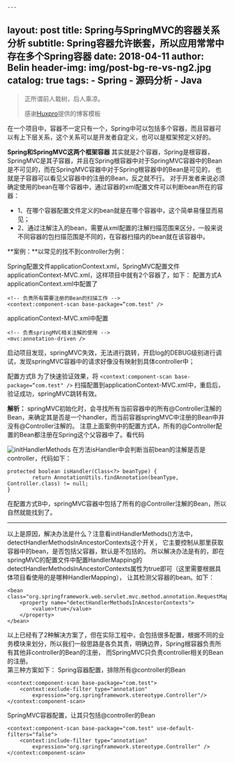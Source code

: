 	---
layout:     post
title:      Spring与SpringMVC的容器关系分析
subtitle:   Spring容器允许嵌套，所以应用常常中存在多个Spring容器
date:       2018-04-11
author:     Belin
header-img: img/post-bg-re-vs-ng2.jpg
catalog: true
tags:
    - Spring
    - 源码分析
    - Java
---

> 正所谓前人栽树，后人乘凉。
>
> 感谢[Huxpro](https://github.com/huxpro)提供的博客模板

在一个项目中，容器不一定只有一个，Spring中可以包括多个容器，而且容器可以有上下层关系，这个关系可以是开发者自定义，也可以是框架预定义好的。

**Spring和SpringMVC这两个框架容器**
其实就是2个容器，Spring是根容器，SpringMVC是其子容器，并且在Spring根容器中对于SpringMVC容器中的Bean是不可见的，而在SpringMVC容器中对于Spring根容器中的Bean是可见的，
也就是子容器可以看见父容器中的注册的Bean，反之就不行。
对于开发者来说必须确定使用的bean在哪个容器中，通过容器的xml配置文件可以判断bean所在的容器：  
- 1、在哪个容器配置文件定义的bean就是在哪个容器中，这个简单易懂显而易见；
- 2、通过注解注入的bean，需要从xml配置的注解扫描范围来区分，一般来说不同容器的包扫描范围是不同的，在容器扫描内的bean就在该容器中。

**案例：**以常见的找不到controller为例：

Spring配置文件applicationContext.xml，SpringMVC配置文件applicationContext-MVC.xml，这样项目中就有2个容器了，如下：
配置方式A
applicationContext.xml中配置了
```
<!-- 负责所有需要注册的Bean的扫描工作 -->
<context:component-scan base-package=“com.test" />
```
applicationContext-MVC.xml中配置
```
<!-- 负责springMVC相关注解的使用 -->
<mvc:annotation-driven />
```
启动项目发现，springMVC失效，无法进行跳转，开启log的DEBUG级别进行调试，发现springMVC容器中的请求好像没有映射到具体controller中；

配置方式B
为了快速验证效果，将
````<context:component-scan base-package=“com.test" />````
扫描配置到applicationContext-MVC.xml中，重启后，验证成功，springMVC跳转有效。

**解析：**
springMVC初始化时，会寻找所有当前容器中的所有@Controller注解的Bean，来确定其是否是一个handler，而当前容器springMVC中注册的Bean中并没有@Controller注解的。
注意上面案例中的配置方式A，所有的@Controller配置的Bean都注册在Spring这个父容器中了。看代码

![initHandlerMethods](/md_image/截图.png "initHandlerMethods")
在方法isHandler中会判断当前bean的注解是否是controller，代码如下：
```
protected boolean isHandler(Class<?> beanType) {
        return AnnotationUtils.findAnnotation(beanType, Controller.class) != null;
}
```
在配置方式B中，springMVC容器中包括了所有的@Controller注解的Bean，所以自然就能找到了。

------------
以上是原因，解决办法是什么？注意看initHandlerMethods()方法中，detectHandlerMethodsInAncestorContexts这个开关，
它主要控制从那里获取容器中的bean，是否包括父容器，默认是不包括的。
所以解决办法是有的，即在springMVC的配置文件中配置HandlerMapping的detectHandlerMethodsInAncestorContexts属性为true即可（这里需要根据具体项目看使用的是哪种HandlerMapping），
让其检测父容器的bean。如下：
```
<bean class="org.springframework.web.servlet.mvc.method.annotation.RequestMappingHandlerMapping">
	<property name="detectHandlerMethodsInAncestorContexts">
		<value>true</value>
	</property>
</bean>
```
以上已经有了2种解决方案了，但在实际工程中，会包括很多配置，根据不同的业务模块来划分，所以我们一般思路是各负其责，明确边界，Spring根容器负责所有其他非controller的Bean的注册，
而SpringMVC只负责controller相关的Bean的注册。  
第三种方案如下：
Spring容器配置，排除所有@controller的Bean
```
<context:component-scan base-package="com.test">
    <context:exclude-filter type="annotation" 
		expression="org.springframework.stereotype.Controller"/>
</context:component-scan>
```
SpringMVC容器配置，让其只包括@controller的Bean
```
<context:component-scan base-package="com.test" use-default-filters="false">
    <context:include-filter type="annotation"
		expression="org.springframework.stereotype.Controller" />
</context:component-scan>
```
